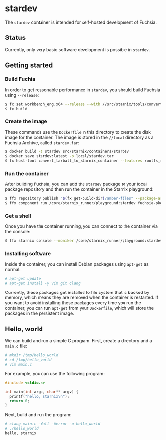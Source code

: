 # stardev

The `stardev` container is intended for self-hosted development of Fuchsia.

## Status

Currently, only very basic software development is possible in `stardev`.

## Getting started


### Build Fuchia

In order to get reasonable performance in `stardev`, you should build Fuchsia using `--release`:

```sh
$ fx set workbench_eng.x64 --release --with //src/starnix/tools/convert_tarball_to_starnix_container
$ fx build
```

### Create the image

These commands use the `Dockerfile` in this directory to create the disk image for the container.
The image is stored in the `//local` directory as a Fuchsia Archive, called `stardev.far`:

```sh
$ docker build -t stardev src/starnix/containers/stardev
$ docker save stardev:latest -o local/stardev.tar
$ fx host-tool convert_tarball_to_starnix_container --features rootfs_rw --input-format docker-archive local/stardev.tar local/stardev.far
```

### Run the container

After building Fuchsia, you can add the `stardev` package to your local package repository and
then run the container in the Starnix playground:

```sh
$ ffx repository publish "$(fx get-build-dir)/amber-files" --package-archive local/stardev.far
$ ffx component run /core/starnix_runner/playground:stardev fuchsia-pkg://fuchsia.com/stardev#meta/container.cm
```

### Get a shell

Once you have the container running, you can connect to the container via the console:

```sh
$ ffx starnix console --moniker /core/starnix_runner/playground:stardev /bin/bash -l
```

### Installing software

Inside the container, you can install Debian packages using `apt-get` as normal:

```sh
# apt-get update
# apt-get install -y vim git clang
```

Currently, these packages get installed to file system that is backed by memory, which means they
are removed when the container is restarted. If you want to avoid installing these packages every
time you run the container, you can run `apt-get` from your `Dockerfile`, which will store the
packages in the persistent image.

## Hello, world

We can build and run a simple C program. First, create a directory and a `main.c` file:

```sh
# mkdir /tmp/hello_world
# cd /tmp/hello_world
# vim main.c
```

For example, you can use the following program:

```c
#include <stdio.h>

int main(int argc, char** argv) {
  printf("hello, starnix\n");
  return 0;
}
```

Next, build and run the program:

```sh
# clang main.c -Wall -Werror -o hello_world
# ./hello_world
hello, starnix
```
